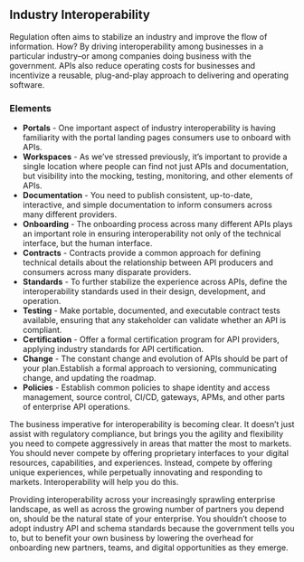 ## Industry Interoperability 
Regulation often aims to stabilize an industry and improve the flow of information. How? By driving interoperability among businesses in a particular industry–or among companies doing business with the government. APIs also reduce operating costs for businesses and incentivize a reusable, plug-and-play approach to delivering and operating software. 

### Elements 
 

- **Portals** - One important aspect of industry interoperability is having familiarity with the portal landing pages consumers use to onboard with APIs. 
- **Workspaces** - As we’ve stressed previously, it’s important to provide a single location where people can find not just APIs and documentation, but visibility into the mocking, testing, monitoring, and other elements of APIs. 
- **Documentation** - You need to publish consistent, up-to-date, interactive, and simple documentation to inform consumers across many different providers. 
- **Onboarding** - The onboarding process across many different APIs plays an important role in ensuring interoperability not only of the technical interface, but the human interface. 
- **Contracts** - Contracts provide a common approach for defining technical details about the relationship between API producers and consumers across many disparate providers. 
- **Standards** - To further stabilize the experience across APIs, define the interoperability standards used in their design, development, and operation. 
- **Testing** - Make portable, documented, and executable contract tests available, ensuring that any stakeholder can validate whether an API is compliant. 
- **Certification** - Offer a formal certification program for API providers, applying industry standards for API certification. 
- **Change** - The constant change and evolution of APIs should be part of your plan.Establish a formal approach to versioning, communicating change, and updating the roadmap. 
- **Policies** - Establish common policies to shape identity and access management, source control, CI/CD, gateways, APMs, and other parts of enterprise API operations. 
 
The business imperative for interoperability is becoming clear. It doesn’t just assist with regulatory compliance, but brings you the agility and flexibility you need to compete aggressively in areas that matter the most to markets. You should never compete by offering proprietary interfaces to your digital resources, capabilities, and experiences. Instead, compete by offering unique experiences, while perpetually innovating and responding to markets. Interoperability will help you do this.

Providing interoperability across your increasingly sprawling enterprise landscape, as well as across the growing number of partners you depend on, should be the natural state of your enterprise. You shouldn’t choose to adopt industry API and schema standards because the government tells you to, but to benefit your own business by lowering the overhead for onboarding new partners, teams, and digital opportunities as they emerge. 
